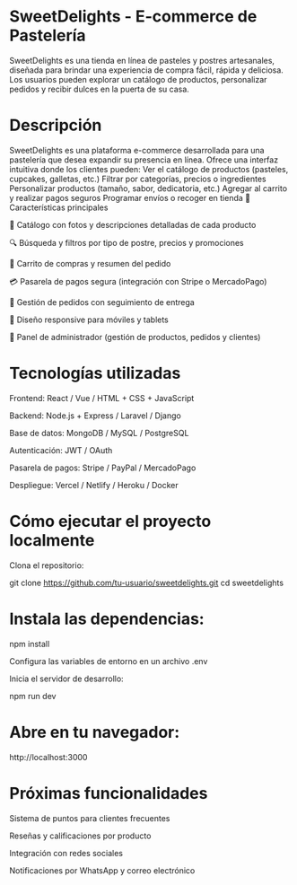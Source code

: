 # SweetDelights - E-commerce de Pastelería

SweetDelights es una tienda en línea de pasteles y postres artesanales, diseñada para brindar una experiencia de compra fácil, rápida y deliciosa. Los usuarios pueden explorar un catálogo de productos, personalizar pedidos y recibir dulces en la puerta de su casa.

# Descripción

SweetDelights es una plataforma e-commerce desarrollada para una pastelería que desea expandir su presencia en línea. Ofrece una interfaz intuitiva donde los clientes pueden:
Ver el catálogo de productos (pasteles, cupcakes, galletas, etc.)
Filtrar por categorías, precios o ingredientes
Personalizar productos (tamaño, sabor, dedicatoria, etc.)
Agregar al carrito y realizar pagos seguros
Programar envíos o recoger en tienda
🧁Características principales

🎂 Catálogo con fotos y descripciones detalladas de cada producto

🔍 Búsqueda y filtros por tipo de postre, precios y promociones

🛒 Carrito de compras y resumen del pedido

💳 Pasarela de pagos segura (integración con Stripe o MercadoPago)

🚚 Gestión de pedidos con seguimiento de entrega

📱 Diseño responsive para móviles y tablets

🔐 Panel de administrador (gestión de productos, pedidos y clientes)

# Tecnologías utilizadas

Frontend: React / Vue / HTML + CSS + JavaScript

Backend: Node.js + Express / Laravel / Django

Base de datos: MongoDB / MySQL / PostgreSQL

Autenticación: JWT / OAuth

Pasarela de pagos: Stripe / PayPal / MercadoPago

Despliegue: Vercel / Netlify / Heroku / Docker

# Cómo ejecutar el proyecto localmente

Clona el repositorio:

git clone https://github.com/tu-usuario/sweetdelights.git
cd sweetdelights


# Instala las dependencias:

npm install


Configura las variables de entorno en un archivo .env

Inicia el servidor de desarrollo:

npm run dev


 # Abre en tu navegador:

http://localhost:3000

 # Próximas funcionalidades

Sistema de puntos para clientes frecuentes

Reseñas y calificaciones por producto

Integración con redes sociales

Notificaciones por WhatsApp y correo electrónico
